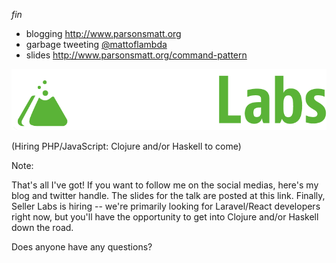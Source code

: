 _fin_

- blogging http://www.parsonsmatt.org
- garbage tweeting [@mattoflambda](https://twitter.com/mattoflambda)
- slides http://www.parsonsmatt.org/command-pattern

![](seller-labs-dark.png) <!-- .element: id="plain" -->

(Hiring PHP/JavaScript: Clojure and/or Haskell to come)

Note:

That's all I've got! If you want to follow me on the social medias, here's my blog and twitter handle.
The slides for the talk are posted at this link.
Finally, Seller Labs is hiring -- we're primarily looking for Laravel/React developers right now, but you'll have the opportunity to get into Clojure and/or Haskell down the road.

Does anyone have any questions?
